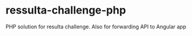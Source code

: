 # ressulta-challenge-php
PHP solution for resulta challenge. Also for forwarding API to Angular app
